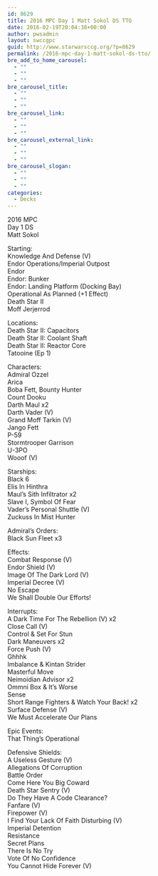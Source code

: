 ```yaml
---
id: 8629
title: 2016 MPC Day 1 Matt Sokol DS TTO
date: 2016-02-19T20:04:38+00:00
author: pwsadmin
layout: swccgpc
guid: http://www.starwarsccg.org/?p=8629
permalink: /2016-mpc-day-1-matt-sokol-ds-tto/
bre_add_to_home_carousel:
  - ""
  - ""
  - ""
bre_carousel_title:
  - ""
  - ""
  - ""
bre_carousel_link:
  - ""
  - ""
  - ""
bre_carousel_external_link:
  - ""
  - ""
  - ""
bre_carousel_slogan:
  - ""
  - ""
  - ""
categories:
  - Decks
---
```

2016 MPC  
Day 1 DS  
Matt Sokol

Starting:  
Knowledge And Defense (V)  
Endor Operations/Imperial Outpost  
Endor  
Endor: Bunker  
Endor: Landing Platform (Docking Bay)  
Operational As Planned (+1 Effect)  
Death Star II  
Moff Jerjerrod

Locations:  
Death Star II: Capacitors  
Death Star II: Coolant Shaft  
Death Star II: Reactor Core  
Tatooine (Ep 1)

Characters:  
Admiral Ozzel  
Arica  
Boba Fett, Bounty Hunter  
Count Dooku  
Darth Maul x2  
Darth Vader (V)  
Grand Moff Tarkin (V)  
Jango Fett  
P-59  
Stormtrooper Garrison  
U-3PO  
Wooof (V)

Starships:  
Black 6  
Elis In Hinthra  
Maul&#8217;s Sith Infiltrator x2  
Slave I, Symbol Of Fear  
Vader&#8217;s Personal Shuttle (V)  
Zuckuss In Mist Hunter

Admiral&#8217;s Orders:  
Black Sun Fleet x3

Effects:  
Combat Response (V)  
Endor Shield (V)  
Image Of The Dark Lord (V)  
Imperial Decree (V)  
No Escape  
We Shall Double Our Efforts!

Interrupts:  
A Dark Time For The Rebellion (V) x2  
Close Call (V)  
Control & Set For Stun  
Dark Maneuvers x2  
Force Push (V)  
Ghhhk  
Imbalance & Kintan Strider  
Masterful Move  
Neimoidian Advisor x2  
Ommni Box & It&#8217;s Worse  
Sense  
Short Range Fighters & Watch Your Back! x2  
Surface Defense (V)  
We Must Accelerate Our Plans

Epic Events:  
That Thing&#8217;s Operational

Defensive Shields:  
A Useless Gesture (V)  
Allegations Of Corruption  
Battle Order  
Come Here You Big Coward  
Death Star Sentry (V)  
Do They Have A Code Clearance?  
Fanfare (V)  
Firepower (V)  
I Find Your Lack Of Faith Disturbing (V)  
Imperial Detention  
Resistance  
Secret Plans  
There Is No Try  
Vote Of No Confidence  
You Cannot Hide Forever (V)